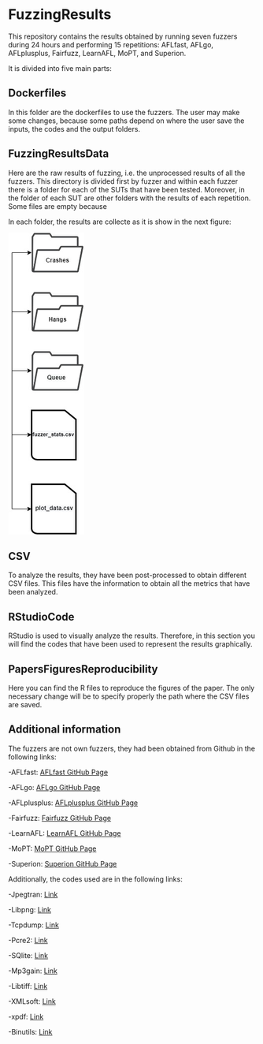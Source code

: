 # FuzzingResults


This repository contains the results obtained by running seven fuzzers during 24 hours and performing 15 repetitions: AFLfast, AFLgo, AFLplusplus, Fairfuzz, LearnAFL, MoPT, and Superion. 


It is divided into five main parts:

## Dockerfiles
In this folder are the dockerfiles to use the fuzzers. The user may make some changes, because some paths depend on where the user save the inputs, the codes and the output folders.

## FuzzingResultsData
Here are the raw results of fuzzing, i.e. the unprocessed results of all the fuzzers. This directory is divided first by fuzzer and within each fuzzer there is a folder for each of the SUTs that have been tested. Moreover, in the folder of each SUT are other folders with the results of each repetition. Some files are empty because 

In each folder, the results are collecte as it is show in the next figure:

![](https://github.com/Mai722/FuzzingResults/blob/main/Figures/structure.jpg)


## CSV
To analyze the results, they have been post-processed to obtain different CSV files. This files have the information to obtain all the metrics that have been analyzed.

## RStudioCode
RStudio is used to visually analyze the results. Therefore, in this section you will find the codes that have been used to represent the results graphically. 

## PapersFiguresReproducibility
Here you can find the R files to reproduce the figures of the paper. The only necessary change will be to specify properly the path where the CSV files are saved.


## Additional information
The fuzzers are not own fuzzers, they had been obtained from Github in the following links:

-AFLfast: [AFLfast GitHub Page](https://github.com/mboehme/aflfast)

-AFLgo: [AFLgo GitHub Page](https://github.com/aflgo/aflgo)

-AFLplusplus: [AFLplusplus GitHub Page](https://github.com/AFLplusplus/AFLplusplus)

-Fairfuzz: [Fairfuzz GitHub Page](https://github.com/carolemieux/afl-rb)

-LearnAFL: [LearnAFL GitHub Page](https://github.com/MoonLight-SteinsGate/LearnAFL)

-MoPT: [MoPT GitHub Page](https://github.com/puppet-meteor/MOpt-AFL)

-Superion: [Superion GitHub Page](https://github.com/zhunki/Superion)

Additionally, the codes used are in the following links:

-Jpegtran: [Link](https://sourceforge.net/projects/libjpeg-turbo/files/1.5.2/)

-Libpng: [Link](https://sourceforge.net/projects/libpng/files/libpng12/older-releases/1.2.45/)

-Tcpdump: [Link](https://www.tcpdump.org/old/_releases.html)

-Pcre2: [Link](https://www.pcre.org/)

-SQlite: [Link](https://www.npackd.org/p/sqlite-source/3.30.1)

-Mp3gain: [Link](https://sourceforge.net/projects/mp3gain/files/mp3gain/1.5.2/)

-Libtiff: [Link](https://www.linuxfromscratch.org/blfs/view/8.3/general/libtiff.html)

-XMLsoft: [Link](http://xmlsoft.org/sources/win32/)

-xpdf: [Link](https://github.com/kermitt2/xpdf-4.00)

-Binutils: [Link](https://ftp.gnu.org/gnu/binutils/)



